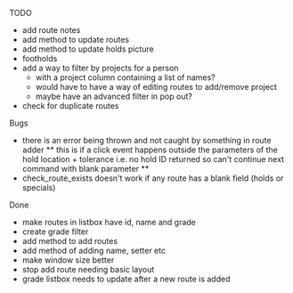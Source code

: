 TODO
* add route notes
* add method to update routes
* add method to update holds picture
* footholds
* add a way to filter by projects for a person
  * with a project column containing a list of names?
  * would have to have a way of editing routes to add/remove project
  * maybe have an advanced filter in pop out?
* check for duplicate routes

Bugs
* there is an error being thrown and not caught by something in route adder
  ** this is if a click event happens outside the parameters of the hold location + tolerance i.e. no hold ID returned so can't continue next command with blank parameter **
* check_route_exists doesn't work if any route has a blank field (holds or specials)

Done
* make routes in listbox have id, name and grade
* create grade filter
* add method to add routes
* add method of adding name, setter etc
* make window size better
* stop add route needing basic layout
* grade listbox needs to update after a new route is added
